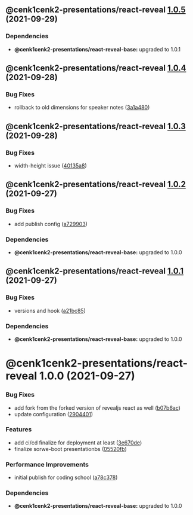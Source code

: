 ## @cenk1cenk2-presentations/react-reveal [1.0.5](https://github.com/cenk1cenk2/react-presentations/compare/@cenk1cenk2-presentations/react-reveal@1.0.4...@cenk1cenk2-presentations/react-reveal@1.0.5) (2021-09-29)

### Dependencies

- **@cenk1cenk2-presentations/react-reveal-base:** upgraded to 1.0.1

## @cenk1cenk2-presentations/react-reveal [1.0.4](https://github.com/cenk1cenk2/react-presentations/compare/@cenk1cenk2-presentations/react-reveal@1.0.3...@cenk1cenk2-presentations/react-reveal@1.0.4) (2021-09-28)

### Bug Fixes

- rollback to old dimensions for speaker notes ([3a1a480](https://github.com/cenk1cenk2/react-presentations/commit/3a1a4807c2fd10fff2056d7a3b6d50c3b38ec155))

## @cenk1cenk2-presentations/react-reveal [1.0.3](https://github.com/cenk1cenk2/react-presentations/compare/@cenk1cenk2-presentations/react-reveal@1.0.2...@cenk1cenk2-presentations/react-reveal@1.0.3) (2021-09-28)

### Bug Fixes

- width-height issue ([40135a8](https://github.com/cenk1cenk2/react-presentations/commit/40135a89753bd3f2aec036075491f8bf284f9db2))

## @cenk1cenk2-presentations/react-reveal [1.0.2](https://github.com/cenk1cenk2/react-presentations/compare/@cenk1cenk2-presentations/react-reveal@1.0.1...@cenk1cenk2-presentations/react-reveal@1.0.2) (2021-09-27)

### Bug Fixes

- add publish config ([a729903](https://github.com/cenk1cenk2/react-presentations/commit/a729903870847e80a6646bcbb93698efb7510184))

### Dependencies

- **@cenk1cenk2-presentations/react-reveal-base:** upgraded to 1.0.0

## @cenk1cenk2-presentations/react-reveal [1.0.1](https://github.com/cenk1cenk2/react-presentations/compare/@cenk1cenk2-presentations/react-reveal@1.0.0...@cenk1cenk2-presentations/react-reveal@1.0.1) (2021-09-27)

### Bug Fixes

- versions and hook ([a21bc85](https://github.com/cenk1cenk2/react-presentations/commit/a21bc85b62eaea304ac716f2e51ff098dec34e23))

### Dependencies

- **@cenk1cenk2-presentations/react-reveal-base:** upgraded to 1.0.0

# @cenk1cenk2-presentations/react-reveal 1.0.0 (2021-09-27)

### Bug Fixes

- add fork from the forked version of revealjs react as well ([b07b6ac](https://github.com/cenk1cenk2/react-presentations/commit/b07b6ac1fa04898b9d32924f4a01729dfec5a0ac))
- update configuration ([2904401](https://github.com/cenk1cenk2/react-presentations/commit/290440164734c45862ca829460d06b3a92969546))

### Features

- add ci/cd finalize for deployment at least ([3e670de](https://github.com/cenk1cenk2/react-presentations/commit/3e670debc0701bdeaafeef5a39a4611c265930f8))
- finalize sorwe-boot presentationbs ([05520fb](https://github.com/cenk1cenk2/react-presentations/commit/05520fbfe80c520b7e38bac64376c4ca37347d7a))

### Performance Improvements

- initial publish for coding school ([a78c378](https://github.com/cenk1cenk2/react-presentations/commit/a78c378dee3af07d4e1f578d50aca3b603567c11))

### Dependencies

- **@cenk1cenk2-presentations/react-reveal-base:** upgraded to 1.0.0
